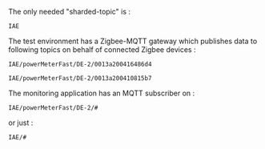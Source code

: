 The only needed "sharded-topic" is :

`IAE`

The test environment has a Zigbee-MQTT gateway which publishes data to following topics on behalf of connected Zigbee devices : 

`IAE/powerMeterFast/DE-2/0013a200416486d4`

`IAE/powerMeterFast/DE-2/0013a200410815b7`

The monitoring application has an MQTT subscriber on : 

`IAE/powerMeterFast/DE-2/#`

or just :

`IAE/#`


